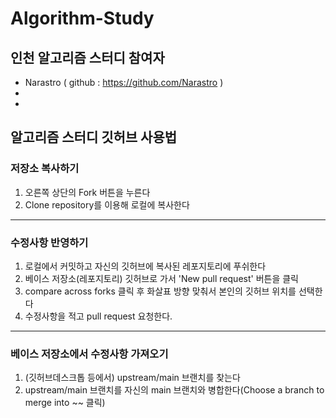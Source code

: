 # Algorithm-Study

## 인천 알고리즘 스터디 참여자

- Narastro ( github : https://github.com/Narastro )
-
-



## 알고리즘 스터디 깃허브 사용법

### 저장소 복사하기

  1. 오른쪽 상단의 Fork 버튼을 누른다
  2. Clone repository를 이용해 로컬에 복사한다

-------------------

### 수정사항 반영하기

  1. 로컬에서 커밋하고 자신의 깃허브에 복사된 레포지토리에 푸쉬한다
  2. 베이스 저장소(레포지토리) 깃허브로 가서 'New pull request' 버튼을 클릭
  3. compare across forks 클릭 후 화살표 방향 맞춰서 본인의 깃허브 위치를 선택한다
  4. 수정사항을 적고 pull request 요청한다.

-------------------

### 베이스 저장소에서 수정사항 가져오기

  1. (깃허브데스크톱 등에서) upstream/main 브랜치를 찾는다
  2. upstream/main 브랜치를 자신의 main 브랜치와 병합한다(Choose a branch to merge into ~~ 클릭)

